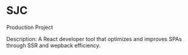# SJC
Production Project

Description: A React developer tool that optimizes and improves SPAs through SSR and wepback efficiency.


